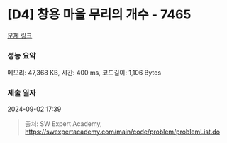 # [D4] 창용 마을 무리의 개수 - 7465 

[문제 링크](https://swexpertacademy.com/main/code/problem/problemDetail.do?contestProbId=AWngfZVa9XwDFAQU) 

### 성능 요약

메모리: 47,368 KB, 시간: 400 ms, 코드길이: 1,106 Bytes

### 제출 일자

2024-09-02 17:39



> 출처: SW Expert Academy, https://swexpertacademy.com/main/code/problem/problemList.do